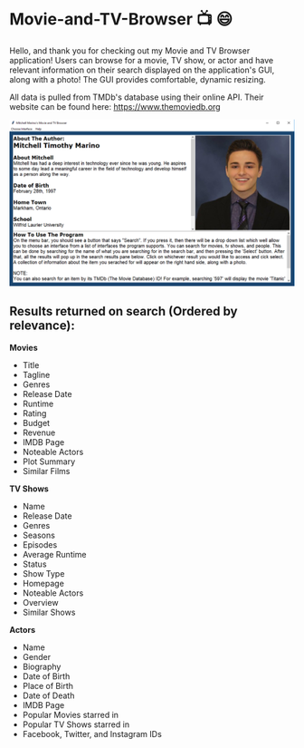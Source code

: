 # Movie-and-TV-Browser :tv: :smile:

Hello, and thank you for checking out my Movie and TV Browser application! Users can browse for a movie, TV show, or actor and have relevant information on their search displayed on the application's GUI, along with a photo! The GUI provides comfortable, dynamic resizing.

All data is pulled from TMDb's database using their online API. Their website can be found here: https://www.themoviedb.org

![alt text](https://github.com/mitchelltmarino/Movie-and-TV-Browser/blob/master/Assets/Help%20Sample.PNG?raw=true)

## Results returned on search (Ordered by relevance):

**Movies**
   * Title
   * Tagline
   * Genres
   * Release Date
   * Runtime
   * Rating
   * Budget
   * Revenue
   * IMDB Page
   * Noteable Actors
   * Plot Summary
   * Similar Films

**TV Shows**
   * Name
   * Release Date
   * Genres
   * Seasons
   * Episodes
   * Average Runtime
   * Status
   * Show Type
   * Homepage
   * Noteable Actors
   * Overview
   * Similar Shows

**Actors**
   * Name
   * Gender
   * Biography
   * Date of Birth
   * Place of Birth
   * Date of Death
   * IMDB Page
   * Popular Movies starred in
   * Popular TV Shows starred in
   * Facebook, Twitter, and Instagram IDs
  


